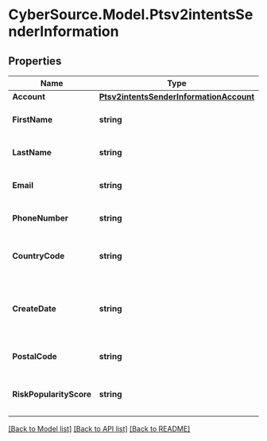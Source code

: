 # CyberSource.Model.Ptsv2intentsSenderInformation
## Properties

Name | Type | Description | Notes
------------ | ------------- | ------------- | -------------
**Account** | [**Ptsv2intentsSenderInformationAccount**](Ptsv2intentsSenderInformationAccount.md) |  | [optional] 
**FirstName** | **string** | The first name of the sender.  | [optional] 
**LastName** | **string** | The last name of the sender.  | [optional] 
**Email** | **string** | The email address of the sender.  | [optional] 
**PhoneNumber** | **string** | The phone number of the sender.  | [optional] 
**CountryCode** | **string** | The country code of the sender.  | [optional] 
**CreateDate** | **string** | The date when the sender&#39;s account was created.  | [optional] 
**PostalCode** | **string** | The postal code of the sender.  | [optional] 
**RiskPopularityScore** | **string** | The risk popularity score of the sender.  | [optional] 

[[Back to Model list]](../README.md#documentation-for-models) [[Back to API list]](../README.md#documentation-for-api-endpoints) [[Back to README]](../README.md)

